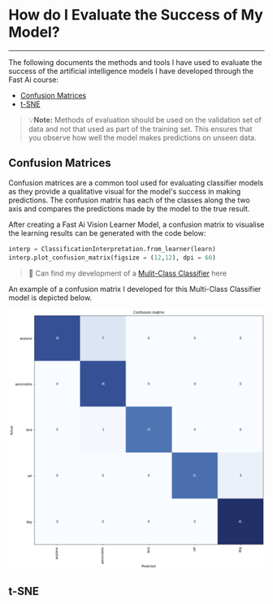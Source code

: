 # How do I Evaluate the Success of My Model? 
---

The following documents the methods and tools I have used to evaluate the success of the artificial intelligence models I have developed through the Fast Ai course:
- [Confusion Matrices](#confusion)
- [t-SNE](#tsne)

>💡**Note:** Methods of evaluation should be used on the validation set of data and not that used as part of the training set. This ensures that you observe how well the model makes predictions on unseen data. 
<a id='confusion'>

## Confusion Matrices
</a>

Confusion matrices are a common tool used for evaluating classifier models as they provide a qualitative visual for the model's success in making predictions. The confusion matrix has each of the classes along the two axis and compares the predictions made by the model to the true result. 

After creating a Fast Ai Vision Learner Model, a confusion matrix to visualise the learning results can be generated with the code below:

```python
interp = ClassificationInterpretation.from_learner(learn)
interp.plot_confusion_matrix(figsize = (12,12), dpi = 60)
```
>🔗 Can find my development of a [Mulit-Class Classifier](/posts/2025-04-12-Mulit-Class_Classifier.md) here

An example of a confusion matrix I developed for this Multi-Class Classifier model is depicted below. 
<p align = 'center'>
<img src = '/images/confusion.png'>
</p>
<a id='t-SNE'>
  
## t-SNE
<a id='t-SNE'>
